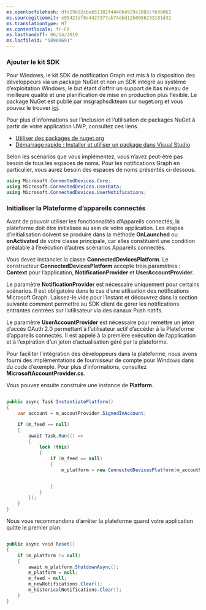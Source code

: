```yaml
---
ms.openlocfilehash: dfe29b92cbab51382f4440b4929c2082cfb9b062
ms.sourcegitcommit: e95423df0e4427377ab74dbd12b0056233181d32
ms.translationtype: HT
ms.contentlocale: fr-FR
ms.lasthandoff: 06/14/2019
ms.locfileid: "58909691"
---
```

### <a name="add-the-sdk"></a>Ajouter le kit SDK

Pour Windows, le kit SDK de notification Graph est mis à la disposition des développeurs via un package NuGet et non un SDK intégré au système d’exploitation Windows, le but étant d’offrir un support de bas niveau de meilleure qualité et une planification de mise en production plus flexible. Le package NuGet est publié par msgraphsdkteam sur nuget.org et vous pouvez le trouver [ici](https://www.nuget.org/profiles/msgraphsdkteam). 

Pour plus d’informations sur l’inclusion et l’utilisation de packages NuGet à partir de votre application UWP, consultez ces liens. 
* [Utiliser des packages de nuget.org](https://docs.microsoft.com/en-us/azure/devops/artifacts/nuget/upstream-sources?view=vsts&tabs=new-nav)
* [Démarrage rapide : Installer et utiliser un package dans Visual Studio](https://docs.microsoft.com/en-us/nuget/quickstart/install-and-use-a-package-in-visual-studio)




Selon les scénarios que vous implémentez, vous n’avez peut-être pas besoin de tous les espaces de noms. Pour les notifications Graph en particulier, vous aurez besoin des espaces de noms présentés ci-dessous.


```C#
using Microsoft.ConnectedDevices.Core;
using Microsoft.ConnectedDevices.UserData;
using Microsoft.ConnectedDevices.UserNotifications;

```


### <a name="initialize-the-connected-devices-platform"></a>Initialiser la Plateforme d’appareils connectés

Avant de pouvoir utiliser les fonctionnalités d’Appareils connectés, la plateforme doit être initialisée au sein de votre application. Les étapes d’initialisation doivent se produire dans la méthode **OnLaunched** ou **onActivated** de votre classe principale, car elles constituent une condition préalable à l’exécution d’autres scénarios Appareils connectés. 

Vous devez instancier la classe **ConnectedDevicesPlatform**. Le constructeur **ConnectedDevicesPlatform** accepte trois paramètres : **Context** pour l’application, **NotificationProvider** et **UserAccountProvider**.

Le paramètre **NotificationProvider** est nécessaire uniquement pour certains scénarios. Il est obligatoire dans le cas d’une utilisation des notifications Microsoft Graph. Laissez-le vide pour l’instant et découvrez dans la section suivante comment permettre au SDK client de gérer les notifications entrantes centrées sur l’utilisateur via des canaux Push natifs.

Le paramètre **UserAccountProvider** est nécessaire pour remettre un jeton d’accès OAuth 2.0 permettant à l’utilisateur actif d’accéder à la Plateforme d’appareils connectés. Il est appelé à la première exécution de l’application et à l’expiration d’un jeton d’actualisation géré par la plateforme. 

Pour faciliter l’intégration des développeurs dans la plateforme, nous avons fourni des implémentations de fournisseur de compte pour Windows dans du code d’exemple. Pour plus d’informations, consultez **MicrosoftAccountProvider.cs**. 

Vous pouvez ensuite construire une instance de **Platform**. 

```C#

public async Task InstantiatePlatform()
{
    var account = m_accoutProvider.SignedInAccount;

    if (m_feed == null)
    {
        await Task.Run(() =>
        {
            lock (this)
            {
                if (m_feed == null)
                {
                    m_platform = new ConnectedDevicesPlatform(m_accoutProvider, this);


                }
            }
        });
    }
}

```

Nous vous recommandons d’arrêter la plateforme quand votre application quitte le premier plan.

```C#

public async void Reset()
{
    if (m_platform != null)
    {
        await m_platform.ShutdownAsync();
        m_platform = null;
        m_feed = null;
        m_newNotifications.Clear();
        m_historicalNotifications.Clear();
    }
}

```

